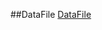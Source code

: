 

##DataFile
[DataFile](https://github.com/gbif/gbif-data-validator/blob/master/validator-processor/src/main/java/org/gbif/validation/api/DataFile.java)


